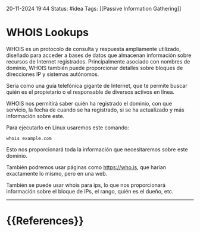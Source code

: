  20-11-2024 19:44
Status: #idea
Tags: [[Passive Information Gathering]]

# WHOIS Lookups

WHOIS es un protocolo de consulta y respuesta ampliamente utilizado, diseñado para acceder a bases de datos que almacenan información sobre recursos de Internet registrados. Principalmente asociado con nombres de dominio, WHOIS también puede proporcionar detalles sobre bloques de direcciones IP y sistemas autónomos.

Sería como una guía telefónica gigante de Internet, que te permite buscar quién es el propietario o el responsable de diversos activos en línea.

WHOIS nos permitirá saber quién ha registrado el dominio, con que servicio, la fecha de cuando se ha registrado, si se ha actualizado y más información sobre este.

Para ejecutarlo en Linux usaremos este comando:

```shell
whois example.com
```

Esto nos proporcionará toda la información que necesitaremos sobre este dominio.

También podremos usar páginas como https://who.is, que harían exactamente lo mismo, pero en una web.

También se puede usar whois para ips, lo que nos proporcionará información sobre el bloque de IPs, el rango, quién es el dueño, etc.

---
# {{References}}